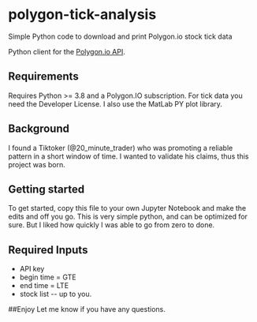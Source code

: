 # polygon-tick-analysis
Simple Python code to download and print Polygon.io stock tick data

Python client for the [Polygon.io API](https://polygon.io).

## Requirements
Requires Python >= 3.8 and a Polygon.IO subscription. For tick data you need the Developer License.
I also use the MatLab PY plot library.

## Background
I found a Tiktoker (@20_minute_trader) who was promoting a reliable pattern in a short window of time. I wanted to validate his claims, thus this project was born.

## Getting started
To get started, copy this file to your own Jupyter Notebook and make the edits and off you go.  This is very simple python, and can be optimized for sure.  But I liked how quickly I was able to go from zero to done.

## Required Inputs
* API key
* begin time = GTE
* end time = LTE
* stock list -- up to you.


##Enjoy 
Let me know if you have any questions.
